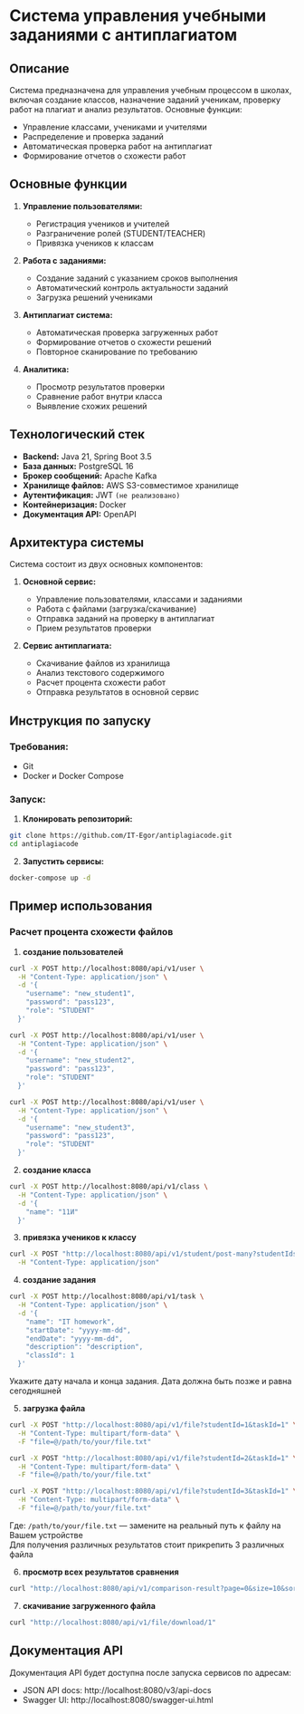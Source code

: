 # Система управления учебными заданиями с антиплагиатом

## Описание
Система предназначена для управления учебным процессом в школах, включая создание классов, назначение заданий ученикам, проверку работ на плагиат и анализ результатов. Основные функции:
- Управление классами, учениками и учителями
- Распределение и проверка заданий
- Автоматическая проверка работ на антиплагиат
- Формирование отчетов о схожести работ

## Основные функции
1. **Управление пользователями:**
    - Регистрация учеников и учителей
    - Разграничение ролей (STUDENT/TEACHER)
    - Привязка учеников к классам

2. **Работа с заданиями:**
    - Создание заданий с указанием сроков выполнения
    - Автоматический контроль актуальности заданий
    - Загрузка решений учениками

3. **Антиплагиат система:**
    - Автоматическая проверка загруженных работ
    - Формирование отчетов о схожести решений
    - Повторное сканирование по требованию

4. **Аналитика:**
    - Просмотр результатов проверки
    - Сравнение работ внутри класса
    - Выявление схожих решений

## Технологический стек
- **Backend:** Java 21, Spring Boot 3.5
- **База данных:** PostgreSQL 16
- **Брокер сообщений:** Apache Kafka
- **Хранилище файлов:** AWS S3-совместимое хранилище
- **Аутентификация:** JWT `(не реализовано)`
- **Контейнеризация:** Docker
- **Документация API:** OpenAPI

## Архитектура системы
Система состоит из двух основных компонентов:
1. **Основной сервис:**
    - Управление пользователями, классами и заданиями
    - Работа с файлами (загрузка/скачивание)
    - Отправка заданий на проверку в антиплагиат
    - Прием результатов проверки

2. **Сервис антиплагиата:**
    - Скачивание файлов из хранилища
    - Анализ текстового содержимого
    - Расчет процента схожести работ
    - Отправка результатов в основной сервис

## Инструкция по запуску
### Требования:
- Git
- Docker и Docker Compose

### Запуск:
1. **Клонировать репозиторий:**
```bash
git clone https://github.com/IT-Egor/antiplagiacode.git
cd antiplagiacode
```

2. **Запустить сервисы:**
```bash
docker-compose up -d
```

## Пример использования
### Расчет процента схожести файлов
1. **создание пользователей**
```bash
curl -X POST http://localhost:8080/api/v1/user \
  -H "Content-Type: application/json" \
  -d '{
    "username": "new_student1",
    "password": "pass123",
    "role": "STUDENT"
  }'
```
```bash
curl -X POST http://localhost:8080/api/v1/user \
  -H "Content-Type: application/json" \
  -d '{
    "username": "new_student2",
    "password": "pass123",
    "role": "STUDENT"
  }'
```
```bash
curl -X POST http://localhost:8080/api/v1/user \
  -H "Content-Type: application/json" \
  -d '{
    "username": "new_student3",
    "password": "pass123",
    "role": "STUDENT"
  }'
```

2. **создание класса**
```bash
curl -X POST http://localhost:8080/api/v1/class \
  -H "Content-Type: application/json" \
  -d '{
    "name": "11И"
  }'
```

3. **привязка учеников к классу**
```bash
curl -X POST "http://localhost:8080/api/v1/student/post-many?studentIds=1&studentIds=2&studentIds=3&classId=1" \
  -H "Content-Type: application/json"
```

4. **создание задания**
```bash
curl -X POST http://localhost:8080/api/v1/task \
  -H "Content-Type: application/json" \
  -d '{
    "name": "IT homework",
    "startDate": "yyyy-mm-dd",
    "endDate": "yyyy-mm-dd",
    "description": "description",
    "classId": 1
  }'
```
Укажите дату начала и конца задания. Дата должна быть позже и равна сегодняшней

5. **загрузка файла**
```bash
curl -X POST "http://localhost:8080/api/v1/file?studentId=1&taskId=1" \
  -H "Content-Type: multipart/form-data" \
  -F "file=@/path/to/your/file.txt"
```
```bash
curl -X POST "http://localhost:8080/api/v1/file?studentId=2&taskId=1" \
  -H "Content-Type: multipart/form-data" \
  -F "file=@/path/to/your/file.txt"
```
```bash
curl -X POST "http://localhost:8080/api/v1/file?studentId=3&taskId=1" \
  -H "Content-Type: multipart/form-data" \
  -F "file=@/path/to/your/file.txt"
```
Где: `/path/to/your/file.txt` — замените на реальный путь к файлу на Вашем устройстве  
Для получения различных результатов стоит прикрепить 3 различных файла

6. **просмотр всех результатов сравнения**
```bash
curl "http://localhost:8080/api/v1/comparison-result?page=0&size=10&sort=id,asc"
```

7. **скачивание загруженного файла**
```bash
curl "http://localhost:8080/api/v1/file/download/1"
```

## Документация API
Документация API будет доступна после запуска сервисов по адресам:
- JSON API docs: http://localhost:8080/v3/api-docs
- Swagger UI: http://localhost:8080/swagger-ui.html